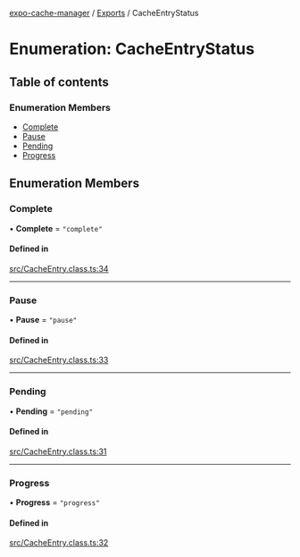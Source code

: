 [expo-cache-manager](../README.md) / [Exports](../modules.md) / CacheEntryStatus

# Enumeration: CacheEntryStatus

## Table of contents

### Enumeration Members

- [Complete](CacheEntryStatus.md#complete)
- [Pause](CacheEntryStatus.md#pause)
- [Pending](CacheEntryStatus.md#pending)
- [Progress](CacheEntryStatus.md#progress)

## Enumeration Members

### Complete

• **Complete** = ``"complete"``

#### Defined in

[src/CacheEntry.class.ts:34](https://github.com/WhidRubeld/expo-file-system-manager/blob/293d820/src/CacheEntry.class.ts#L34)

___

### Pause

• **Pause** = ``"pause"``

#### Defined in

[src/CacheEntry.class.ts:33](https://github.com/WhidRubeld/expo-file-system-manager/blob/293d820/src/CacheEntry.class.ts#L33)

___

### Pending

• **Pending** = ``"pending"``

#### Defined in

[src/CacheEntry.class.ts:31](https://github.com/WhidRubeld/expo-file-system-manager/blob/293d820/src/CacheEntry.class.ts#L31)

___

### Progress

• **Progress** = ``"progress"``

#### Defined in

[src/CacheEntry.class.ts:32](https://github.com/WhidRubeld/expo-file-system-manager/blob/293d820/src/CacheEntry.class.ts#L32)
